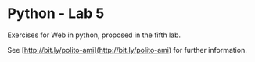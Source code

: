 # Python - Lab 5

Exercises for Web in python, proposed in the fifth lab.

See [http://bit.ly/polito-ami](http://bit.ly/polito-ami) for further information.
